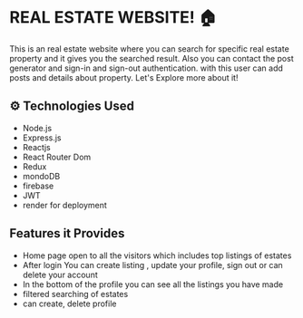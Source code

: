 # REAL ESTATE WEBSITE! 🏠

This is an real estate website where you can search for specific real estate property and it gives you the searched result. Also you can contact the post generator and sign-in and sign-out authentication.
with this user can add posts and details about property.
Let's  Explore more about it!


## ⚙️ Technologies Used

- Node.js
- Express.js
- Reactjs
- React Router Dom
- Redux
- mondoDB
- firebase
- JWT
- render for deployment

## Features it Provides
- Home page open to all the visitors which includes top listings of estates
- After login You can create listing , update your profile, sign out or can delete your account
- In the bottom of the profile you can see all the listings you have made
- filtered searching of estates
- can create, delete profile
